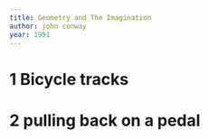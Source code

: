 ```yaml
---
title: Geometry and The Imagination
author: john conway
year: 1991
---
```


# 1 Bicycle tracks

# 2 pulling back on a pedal
